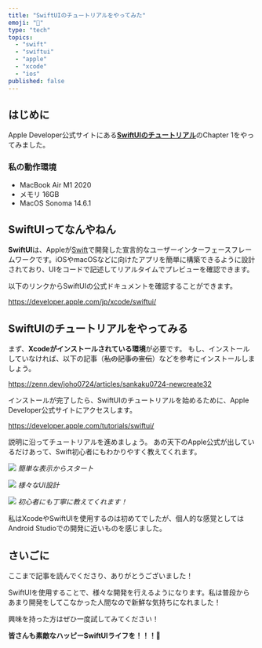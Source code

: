 ```yaml
---
title: "SwiftUIのチュートリアルをやってみた"
emoji: "🐣"
type: "tech"
topics:
  - "swift"
  - "swiftui"
  - "apple"
  - "xcode"
  - "ios"
published: false
---
```


## はじめに

Apple Developer公式サイトにある[**SwiftUIのチュートリアル**](https://developer.apple.com/tutorials/swiftui/)のChapter 1をやってみました。

### 私の動作環境
- MacBook Air M1 2020
- メモリ 16GB
- MacOS Sonoma 14.6.1

## SwiftUIってなんやねん

**SwiftUI**は、Appleが[Swift](https://developer.apple.com/jp/swift/)で開発した宣言的なユーザーインターフェースフレームワークです。iOSやmacOSなどに向けたアプリを簡単に構築できるように設計されており、UIをコードで記述してリアルタイムでプレビューを確認できます。

以下のリンクからSwiftUIの公式ドキュメントを確認することができます。

https://developer.apple.com/jp/xcode/swiftui/

## SwiftUIのチュートリアルをやってみる

まず、**Xcodeがインストールされている環境**が必要です。
もし、インストールしていなければ、以下の記事（~~私の記事の宣伝~~）などを参考にインストールしましょう。

https://zenn.dev/joho0724/articles/sankaku0724-newcreate32

インストールが完了したら、SwiftUIのチュートリアルを始めるために、Apple Developer公式サイトにアクセスします。

https://developer.apple.com/tutorials/swiftui/

説明に沿ってチュートリアルを進めましょう。
あの天下のApple公式が出しているだけあって、Swift初心者にもわかりやすく教えてくれます。

![](/images/sankaku33/1.png)
*簡単な表示からスタート*

![](/images/sankaku33/2.png)
*様々なUI設計*

![](/images/sankaku33/3.png)
*初心者にも丁寧に教えてくれます！*

私はXcodeやSwiftUIを使用するのは初めてでしたが、個人的な感覚としてはAndroid Studioでの開発に近いものを感じました。

## さいごに

ここまで記事を読んでくださり、ありがとうございました！

SwiftUIを使用することで、様々な開発を行えるようになります。私は普段からあまり開発をしてこなかった人間なので新鮮な気持ちになれました！

興味を持った方はぜひ一度試してみてください！

**皆さんも素敵なハッピーSwiftUIライフを！！！🌸**
